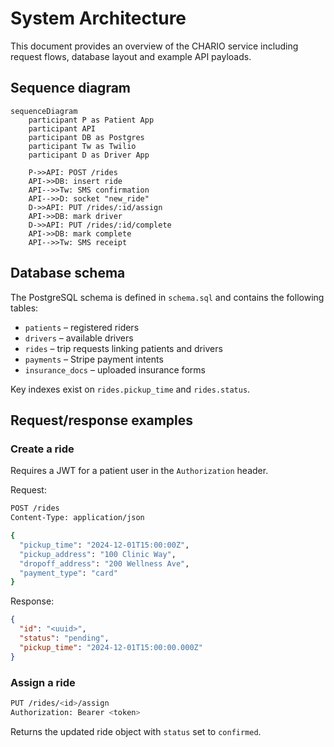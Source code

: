 # System Architecture

This document provides an overview of the CHARIO service including request flows, database layout and example API payloads.

## Sequence diagram

```mermaid
sequenceDiagram
    participant P as Patient App
    participant API
    participant DB as Postgres
    participant Tw as Twilio
    participant D as Driver App

    P->>API: POST /rides
    API->>DB: insert ride
    API-->>Tw: SMS confirmation
    API-->>D: socket "new_ride"
    D->>API: PUT /rides/:id/assign
    API->>DB: mark driver
    D->>API: PUT /rides/:id/complete
    API->>DB: mark complete
    API-->>Tw: SMS receipt
```

## Database schema

The PostgreSQL schema is defined in `schema.sql` and contains the following tables:

- `patients` – registered riders
- `drivers` – available drivers
- `rides` – trip requests linking patients and drivers
- `payments` – Stripe payment intents
- `insurance_docs` – uploaded insurance forms

Key indexes exist on `rides.pickup_time` and `rides.status`.

## Request/response examples

### Create a ride
Requires a JWT for a patient user in the `Authorization` header.

Request:
```bash
POST /rides
Content-Type: application/json

{
  "pickup_time": "2024-12-01T15:00:00Z",
  "pickup_address": "100 Clinic Way",
  "dropoff_address": "200 Wellness Ave",
  "payment_type": "card"
}
```

Response:
```json
{
  "id": "<uuid>",
  "status": "pending",
  "pickup_time": "2024-12-01T15:00:00.000Z"
}
```

### Assign a ride

```bash
PUT /rides/<id>/assign
Authorization: Bearer <token>
```

Returns the updated ride object with `status` set to `confirmed`.
